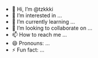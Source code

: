 - 👋 Hi, I’m @tzkkki
- 👀 I’m interested in ...
- 🌱 I’m currently learning ...
- 💞️ I’m looking to collaborate on ...
- 📫 How to reach me ...
- 😄 Pronouns: ...
- ⚡ Fun fact: ...

<!---
tzkkki/tzkkki is a ✨ special ✨ repository because its `README.md` (this file) appears on your GitHub profile.
You can click the Preview link to take a look at your changes.
--->
